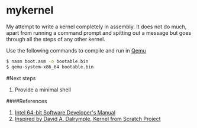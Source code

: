 # mykernel

My attempt to write a kernel completely in assembly. It does not do much, apart from running a command prompt and spitting out a message but goes through all the steps of any other kernel.

Use the following commands to compile and run in [Qemu](http://wiki.qemu.org/Main_Page)

```bash
$ nasm boot.asm -o bootable.bin
$ qemu-system-x86_64 bootable.bin
```

#Next steps
1. Provide a minimal shell

####References

1.  [Intel 64-bit Software Developer's Manual](http://www.intel.com/content/dam/www/public/us/en/documents/manuals/64-ia-32-architectures-software-developer-manual-325462.pdf)
2.  [Inspired by David A. Dalrymple, Kernel from Scratch Project](http://davidad.github.io/blog/2014/02/18/kernel-from-scratch/)
